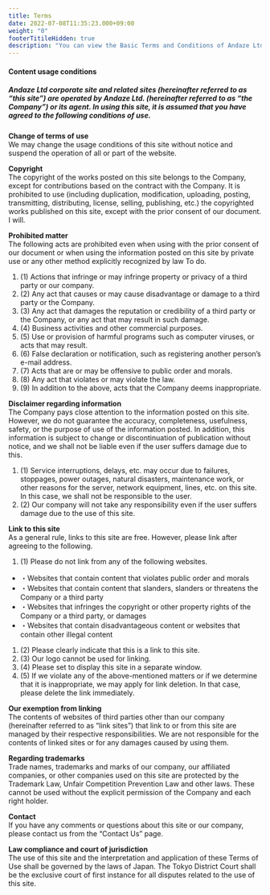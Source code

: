 ```yaml
---
title: Terms
date: 2022-07-08T11:35:23.000+09:00
weight: "0"
footerTitileHidden: true
description: "You can view the Basic Terms and Conditions of Andaze Ltd."
---
```

#### Content usage conditions

##### Andaze Ltd corporate site and related sites (hereinafter referred to as “this site”) are operated by Andaze Ltd. (hereinafter referred to as “the Company”) or its agent. In using this site, it is assumed that you have agreed to the following conditions of use.



**Change of terms of use**  
We may change the usage conditions of this site without notice and suspend the operation of all or part of the website.



**Copyright**  
The copyright of the works posted on this site belongs to the Company, except for contributions based on the contract with the Company. It is prohibited to use (including duplication, modification, uploading, posting, transmitting, distributing, license, selling, publishing, etc.) the copyrighted works published on this site, except with the prior consent of our document. I will.



**Prohibited matter**  
The following acts are prohibited even when using with the prior consent of our document or when using the information posted on this site by private use or any other method explicitly recognized by law To do.

1. (1) Actions that infringe or may infringe property or privacy of a third party or our company.
2. (2) Any act that causes or may cause disadvantage or damage to a third party or the Company.
3. (3) Any act that damages the reputation or credibility of a third party or the Company, or any act that may result in such damage.
4. (4) Business activities and other commercial purposes.
5. (5) Use or provision of harmful programs such as computer viruses, or acts that may result.
6. (6) False declaration or notification, such as registering another person’s e-mail address.
7. (7) Acts that are or may be offensive to public order and morals.
8. (8) Any act that violates or may violate the law.
9. (9) In addition to the above, acts that the Company deems inappropriate.



**Disclaimer regarding information**  
The Company pays close attention to the information posted on this site. However, we do not guarantee the accuracy, completeness, usefulness, safety, or the purpose of use of the information posted. In addition, this information is subject to change or discontinuation of publication without notice, and we shall not be liable even if the user suffers damage due to this.

1. (1) Service interruptions, delays, etc. may occur due to failures, stoppages, power outages, natural disasters, maintenance work, or other reasons for the server, network equipment, lines, etc. on this site. In this case, we shall not be responsible to the user.
2. (2) Our company will not take any responsibility even if the user suffers damage due to the use of this site.



**Link to this site**  
As a general rule, links to this site are free. However, please link after agreeing to the following.

1. (1) Please do not link from any of the following websites.

*   ・Websites that contain content that violates public order and morals
*   ・Websites that contain content that slanders, slanders or threatens the Company or a third party
*   ・Websites that infringes the copyright or other property rights of the Company or a third party, or damages
*   ・Websites that contain disadvantageous content or websites that contain other illegal content

1. (2) Please clearly indicate that this is a link to this site.
2. (3) Our logo cannot be used for linking.
3. (4) Please set to display this site in a separate window.
4. (5) If we violate any of the above-mentioned matters or if we determine that it is inappropriate, we may apply for link deletion. In that case, please delete the link immediately.



**Our exemption from linking**  
The contents of websites of third parties other than our company (hereinafter referred to as “link sites”) that link to or from this site are managed by their respective responsibilities. We are not responsible for the contents of linked sites or for any damages caused by using them.



**Regarding trademarks**  
Trade names, trademarks and marks of our company, our affiliated companies, or other companies used on this site are protected by the Trademark Law, Unfair Competition Prevention Law and other laws. These cannot be used without the explicit permission of the Company and each right holder.



**Contact**  
If you have any comments or questions about this site or our company, please contact us from the “Contact Us” page.

**Law compliance and court of jurisdiction**  
The use of this site and the interpretation and application of these Terms of Use shall be governed by the laws of Japan. The Tokyo District Court shall be the exclusive court of first instance for all disputes related to the use of this site.